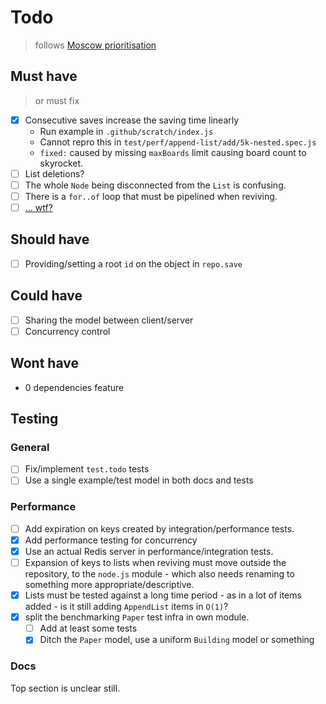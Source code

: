 # Todo

> follows [Moscow prioritisation][moscow]

## Must have

> or must fix

- [x] Consecutive saves increase the saving time linearly
  - Run example in `.github/scratch/index.js`
  - Cannot repro this in `test/perf/append-list/add/5k-nested.spec.js`
  - `fixed:` caused by missing `maxBoards` limit causing board count to
    skyrocket.
- [ ] List deletions?
- [ ] The whole `Node` being disconnected from the `List` is confusing.
- [ ] There is a `for..of` loop that must be pipelined when reviving.
- [ ] [... wtf?](https://github.com/nicholaswmin/automap/blob/9979bba7c88d0a3f8647bd0c60ac00c1a59b6448/src/repository.js#L27)

## Should have

- [ ] Providing/setting a root `id` on the object in `repo.save`

## Could have

- [ ] Sharing the model between client/server
- [ ] Concurrency control

## Wont have

- 0 dependencies feature

## Testing

### General

- [ ] Fix/implement `test.todo` tests
- [ ] Use a single example/test model in both docs and tests

### Performance

- [ ] Add expiration on keys created by integration/performance tests.
- [x] Add performance testing for concurrency
- [x] Use an actual Redis server in performance/integration tests.
- [ ] Expansion of keys to lists when reviving must move outside the repository,
      to the `node.js` module - which also needs renaming to something more
      appropriate/descriptive.
- [x] Lists must be tested against a long time period - as in a lot of
      items added - is it still adding `AppendList` items in `O(1)`?
- [x] split the benchmarking `Paper` test infra in own module.
  - [ ] Add at least some tests
  - [x] Ditch the `Paper` model, use a uniform `Building` model or something

### Docs

Top section is unclear still.

[moscow]: https://en.wikipedia.org/wiki/MoSCoW_method
